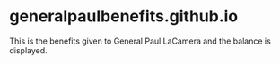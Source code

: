 # generalpaulbenefits.github.io
This is the benefits given to General Paul LaCamera and the balance is displayed. 

